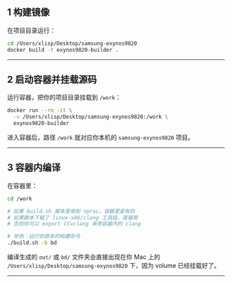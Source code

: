 ## 1 构建镜像

在项目目录运行：

```bash
cd /Users/xlisp/Desktop/samsung-exynos9820
docker build -t exynos9820-builder .
```

---

## 2 启动容器并挂载源码

运行容器，把你的项目目录挂载到 `/work`：

```bash
docker run --rm -it \
  -v /Users/xlisp/Desktop/samsung-exynos9820:/work \
  exynos9820-builder
```

进入容器后，路径 `/work` 就对应你本机的 `samsung-exynos9820` 项目。

---

## 3 容器内编译

在容器里：

```bash
cd /work

# 如果 build.sh 脚本里用到 nproc，容器里是有的
# 如果脚本下载了 linux-x86/clang 工具链，直接用
# 否则你可以 export CC=clang 来用容器内的 clang

# 举例：运行你原本的构建命令
./build.sh -b bd
```

编译生成的 `out/` 或 `bd/` 文件夹会直接出现在你 Mac 上的 `/Users/xlisp/Desktop/samsung-exynos9820` 下，因为 volume 已经挂载好了。

---

